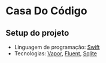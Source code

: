 # Casa Do Código

## Setup do projeto

- Linguagem de programação: [Swift](https://swift.org/)
- Tecnologias: [Vapor](https://vapor.codes/), [Fluent](https://github.com/vapor/fluent), [Sqlite](https://github.com/vapor/sqlite-nio)